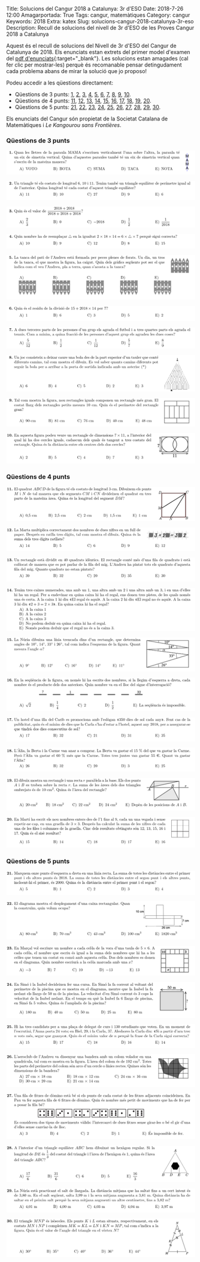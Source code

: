 Title: Solucions del Cangur 2018 a Catalunya: 3r d'ESO
Date: 2018-7-26 12:00
Amagarportada: True
Tags: cangur, matemàtiques
Category: cangur
Keywords: 2018
Extra: katex
Slug: solucions-cangur-2018-catalunya-3r-eso
Description: Recull de solucions del nivell de 3r d'ESO de les Proves Cangur 2018 a Catalunya

Aquest és el recull de solucions del Nivell de 3r d'ESO del Cangur de Catalunya de 2018. Els enunciats estan extrets del primer model d'examen del [pdf d'enunciats]({filename}enunciat_2018_cat_3r_eso.pdf){:target="_blank"}. Les solucions estan amagades (cal fer clic per mostrar-les) perquè és recomanable pensar detingudament cada problema abans de mirar la solució que jo proposo!

Podeu accedir a les qüestions directament:

* Qüestions de 3 punts: [1](#questio-1), [2](#questio-2), [3](#questio-3), [4](#questio-4), [5](#questio-5), [6](#questio-6), [7](#questio-7), [8](#questio-8), [9](#questio-9), [10](#questio-10).
* Qüestions de 4 punts: [11](#questio-11), [12](#questio-12), [13](#questio-13), [14](#questio-14), [15](#questio-15), [16](#questio-16), [17](#questio-17), [18](#questio-18), [19](#questio-19), [20](#questio-20).
* Qüestions de 5 punts: [21](#questio-21), [22](#questio-22), [23](#questio-23), [24](#questio-24), [25](#questio-25), [26](#questio-26), [27](#questio-27), [28](#questio-28), [29](#questio-29), [30](#questio-30).

Els enunciats del Cangur són propietat de la Societat Catalana de Matemàtiques i *Le Kangourou sans Frontières*.

### Qüestions de 3 punts

![Enunciat 1, nivell de 3r d'ESO del Cangur 2018 a Catalunya](enunciats/01.png)



![Enunciat 2, nivell de 3r d'ESO del Cangur 2018 a Catalunya](enunciats/02.png)



![Enunciat 3, nivell de 3r d'ESO del Cangur 2018 a Catalunya](enunciats/03.png)



![Enunciat 4, nivell de 3r d'ESO del Cangur 2018 a Catalunya](enunciats/04.png)



![Enunciat 5, nivell de 3r d'ESO del Cangur 2018 a Catalunya](enunciats/05.png)



![Enunciat 6, nivell de 3r d'ESO del Cangur 2018 a Catalunya](enunciats/06.png)



![Enunciat 7, nivell de 3r d'ESO del Cangur 2018 a Catalunya](enunciats/07.png)



![Enunciat 8, nivell de 3r d'ESO del Cangur 2018 a Catalunya](enunciats/08.png)



![Enunciat 9, nivell de 3r d'ESO del Cangur 2018 a Catalunya](enunciats/09.png)



![Enunciat 10, nivell de 3r d'ESO del Cangur 2018 a Catalunya](enunciats/10.png)



### Qüestions de 4 punts

![Enunciat 11, nivell de 3r d'ESO del Cangur 2018 a Catalunya](enunciats/11.png)



![Enunciat 12, nivell de 3r d'ESO del Cangur 2018 a Catalunya](enunciats/12.png)



![Enunciat 13, nivell de 3r d'ESO del Cangur 2018 a Catalunya](enunciats/13.png)



![Enunciat 14, nivell de 3r d'ESO del Cangur 2018 a Catalunya](enunciats/14.png)



![Enunciat 15, nivell de 3r d'ESO del Cangur 2018 a Catalunya](enunciats/15.png)



![Enunciat 16, nivell de 3r d'ESO del Cangur 2018 a Catalunya](enunciats/16.png)



![Enunciat 17, nivell de 3r d'ESO del Cangur 2018 a Catalunya](enunciats/17.png)



![Enunciat 18, nivell de 3r d'ESO del Cangur 2018 a Catalunya](enunciats/18.png)



![Enunciat 19, nivell de 3r d'ESO del Cangur 2018 a Catalunya](enunciats/19.png)



![Enunciat 20, nivell de 3r d'ESO del Cangur 2018 a Catalunya](enunciats/20.png)



### Qüestions de 5 punts

![Enunciat 21, nivell de 3r d'ESO del Cangur 2018 a Catalunya](enunciats/21.png)



![Enunciat 22, nivell de 3r d'ESO del Cangur 2018 a Catalunya](enunciats/22.png)



![Enunciat 23, nivell de 3r d'ESO del Cangur 2018 a Catalunya](enunciats/23.png)



![Enunciat 24, nivell de 3r d'ESO del Cangur 2018 a Catalunya](enunciats/24.png)



![Enunciat 25, nivell de 3r d'ESO del Cangur 2018 a Catalunya](enunciats/25.png)



![Enunciat 26, nivell de 3r d'ESO del Cangur 2018 a Catalunya](enunciats/26.png)



![Enunciat 27, nivell de 3r d'ESO del Cangur 2018 a Catalunya](enunciats/27.png)



![Enunciat 28, nivell de 3r d'ESO del Cangur 2018 a Catalunya](enunciats/28.png)



![Enunciat 29, nivell de 3r d'ESO del Cangur 2018 a Catalunya](enunciats/29.png)



![Enunciat 30, nivell de 3r d'ESO del Cangur 2018 a Catalunya](enunciats/30.png)




